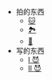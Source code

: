 <!-- _sidebar.md -->

* 拍的东西
  * [🐱](/ProjectDocs/picsource_2.md)
  * [🏞️](/ProjectDocs/picsource_3.md)
  * [🤾](/ProjectDocs/picsource_1.md)
* 写的东西
  * [Ⅰ 😈](/ProjectDocs/20230821.md)
  * [Ⅱ 😈](/ProjectDocs/20230823.md)